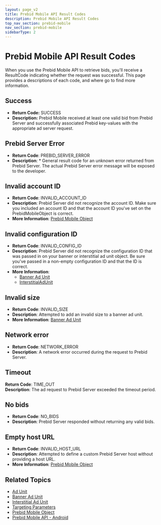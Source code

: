 ```yaml
---
layout: page_v2
title: Prebid Mobile API Result Codes
description: Prebid Mobile API Result Codes
top_nav_section: prebid-mobile
nav_section: prebid-mobile
sidebarType: 2
---
```


# Prebid Mobile API Result Codes

When you use the Prebid Mobile API to retrieve bids, you'll receive a ResultCode indicating whether the request was successful. This page provides a descriptions of each code, and where go to find more information.

## Success

- **Return Code:** SUCCESS   
- **Description:** Prebid Mobile received at least one valid bid from Prebid Server and successfully associated Prebid key-values with the appropriate ad server request.

## Prebid Server Error

- **Return Code**: PREBID_SERVER_ERROR  
- **Description**: * General result code for an unknown error returned from Prebid Server.  The actual Prebid Server error message will be exposed to the developer.  

## Invalid account ID

- **Return Code**: INVALID_ACCOUNT_ID  
- **Description**: Prebid Server did not recognize the account ID. Make sure you included an account ID and that the account ID you've set on the PrebidMobileObject is correct.   
- **More Information**: [Prebid Mobile Object]({{site.baseurl}}/prebid-mobile/pbm-api/ios/prebidmobile-object-ios.html)

## Invalid configuration ID

- **Return Code**: INVALID_CONFIG_ID  
- **Description**: Prebid Server did not recognize the configuration ID that was passed in on your banner or interstitial ad unit object. Be sure you've passed in a non-empty configuration ID and that the ID is correct.  
- **More Information**:  
  - [Banner Ad Unit](/prebid-mobile/pbm-api/ios/pbm-banneradunit-ios.html)  
  - [InterstitialAdUnit](/prebid-mobile/pbm-api/ios/pbm-bannerinterstitialadunit-ios.html)

## Invalid size

- **Return Code**: INVALID_SIZE  
- **Description**: Attempted to add an invalid size to a banner ad unit.  
- **More Information**: [Banner Ad Unit](/prebid-mobile/pbm-api/ios/pbm-banneradunit-ios.html)

## Network error

- **Return Code**: NETWORK_ERROR  
- **Description**: A network error occurred during the request to Prebid Server.

## Timeout

**Return Code**: TIME_OUT   
**Description**: The ad request to Prebid Server exceeded the timeout period.

## No bids

- **Return Code**: NO_BIDS   
- **Description**: Prebid Server responded without returning any valid bids.

## Empty host URL

- **Return Code**: INVALID_HOST_URL   
- **Description**: Attempted to define a custom Prebid Server host without providing a host URL.
- **More Information**: [Prebid Mobile Object]({{site.baseurl}}/prebid-mobile/pbm-api/ios/prebidmobile-object-ios.html)

## Related Topics

- [Ad Unit]({{site.baseurl}}/prebid-mobile/pbm-api/ios/pbm-adunit-ios.html)
- [Banner Ad Unit](/prebid-mobile/pbm-api/ios/pbm-banneradunit-ios.html)
- [Interstitial Ad Unit](/prebid-mobile/pbm-api/ios/pbm-bannerinterstitialadunit-ios.html)
- [Targeting Parameters]({{site.baseurl}}/prebid-mobile/pbm-api/ios/pbm-targeting-ios.html)
- [Prebid Mobile Object]({{site.baseurl}}/prebid-mobile/pbm-api/ios/prebidmobile-object-ios.html)
- [Prebid Mobile API - Android]({{site.baseurl}}/prebid-mobile/pbm-api/android/pbm-api-android.html)
